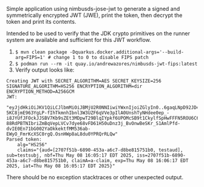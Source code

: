 Simple application using nimbusds-jose-jwt to generate a signed and symmetrically encrypted JWT (JWE), print the token, then decrypt the token and print its contents.

Intended to be used to verify that the JDK crypto primitives on the runner system are available and sufficient for this JWT workflow.

1. `$ mvn clean package -Dquarkus.docker.additional-args='--build-arg=FIPS=1' # change 1 to 0 to disable FIPS patch`
2. `$ podman run --rm -it quay.io/andrewazores/nimbusds-jwt-fips:latest`
3. Verify output looks like:
```
Creating JWT with SECRET_ALGORITHM=AES SECRET_KEYSIZE=256 SIGNATURE_ALGORITHM=HS256 ENCRYPTION_ALGORITHM=dir ENCRYPTION_METHOD=A256GCM
JWT:
	"eyJjdHkiOiJKV1QiLCJlbmMiOiJBMjU2R0NNIiwiYWxnIjoiZGlyIn0..6gaqLNpD92JD48g9.BlfvwJCwljd-5KC8jmE963YgLP-fIhTkmnhIbnl3W3UZF6qVVe3pIlA0UnshTyNHdee0ep_-i8JYUfJFOckJJSBV7Kb9sZEt3MDpwT29BlqIYpkf6UPOMcSB9t1CkylfSpHwFFFN5ROU6C6kFJL61zNgmvAb8cDHpAiRvq47L6SwWHRwtGvMuLhn8HOWGBh7EcLsSeccK2MXIe_xudnFzPrjwwqap43LqfcY3_evgSL0Vll3_lj6Y6z5hxFs1ES_r01rGATXAc5fqw5AvPv1uYrf_lE2GenUL7WykQhwWYUr2uJn1MhpKFep2-88RdPBTNIbriZmBqVepLVCv7dye68vFD61H50uDnz3j_BvOnwBeSKr_S1AmlPfd-dvIE0En71bG002YaOkkektfMM536ab-EWyO_FmrKcXSC0rgQ.OsnHWp8aL8du0YPRQrRLQw"
Parsed token:
	alg="HS256"
	claims="{aud=[2707f51b-6890-453a-a6c7-d8be815751b0, testaud], sub=testsubj, nbf=Thu May 08 16:05:17 EDT 2025, iss=2707f51b-6890-453a-a6c7-d8be815751b0, claimA=a-claim, exp=Thu May 08 16:06:17 EDT 2025, iat=Thu May 08 16:05:17 EDT 2025}"
```

There should be no exception stacktraces or other unexpected output.
